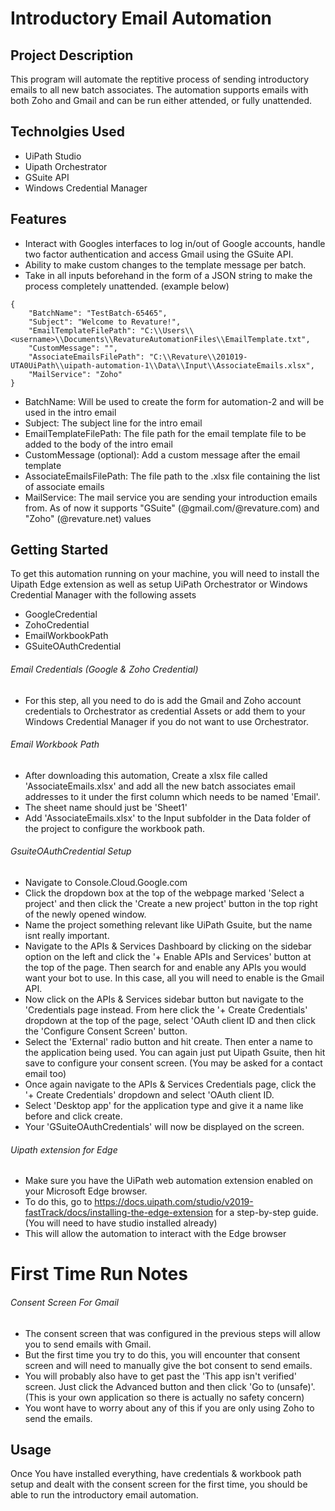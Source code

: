 # Introductory Email Automation

## Project Description

This program will automate the reptitive process of sending introductory emails to all new batch associates. The automation supports emails with both Zoho and Gmail and can be run either attended, or fully unattended.

## Technolgies Used
* UiPath Studio
* Uipath Orchestrator
* GSuite API
* Windows Credential Manager

## Features
* Interact with Googles interfaces to log in/out of Google accounts, handle two factor authentication and access Gmail using the GSuite API.
* Ability to make custom changes to the template message per batch. 
* Take in all inputs beforehand in the form of a JSON string to make the process completely unattended. (example below)
```
{
	"BatchName": "TestBatch-65465",
	"Subject": "Welcome to Revature!",
	"EmailTemplateFilePath": "C:\\Users\\<username>\\Documents\\RevatureAutomationFiles\\EmailTemplate.txt",
	"CustomMessage": "",
	"AssociateEmailsFilePath": "C:\\Revature\\201019-UTA0UiPath\\uipath-automation-1\\Data\\Input\\AssociateEmails.xlsx",
	"MailService": "Zoho"
}
```
* BatchName: Will be used to create the form for automation-2 and will be used in the intro email
* Subject: The subject line for the intro email
* EmailTemplateFilePath: The file path for the email template file to be added to the body of the intro email
* CustomMessage (optional): Add a custom message after the email template
* AssociateEmailsFilePath: The file path to the .xlsx file containing the list of associate emails
* MailService: The mail service you are sending your introduction emails from. As of now it supports "GSuite" (@gmail.com/@revature.com) and "Zoho" (@revature.net) values

## Getting Started
To get this automation running on your machine, you will need to install the Uipath Edge extension as well as setup UiPath Orchestrator or Windows Credential Manager with the following assets
* GoogleCredential
* ZohoCredential
* EmailWorkbookPath
* GSuiteOAuthCredential

###### Email Credentials (Google & Zoho Credential)
* For this step, all you need to do is add the Gmail and Zoho account credentials to Orchestrator as credential Assets or add them to your Windows Credential Manager if you do not want to use Orchestrator.

###### Email Workbook Path

* After downloading this automation, Create a xlsx file called 'AssociateEmails.xlsx' and add all the new batch associates email addresses to it under the first column which needs to be named 'Email'.
* The sheet name should just be 'Sheet1' 
* Add 'AssociateEmails.xlsx' to the Input subfolder in the Data folder of the project to configure the workbook path.

###### GsuiteOAuthCredential Setup

* Navigate to Console.Cloud.Google.com
* Click the dropdown box at the top of the webpage marked 'Select a project' and then click the 'Create a new project' button in the top right of the newly opened window.
* Name the project something relevant like UiPath Gsuite, but the name isnt really important.
* Navigate to the APIs & Services Dashboard by clicking on the sidebar option on the left and click the '+ Enable APIs and Services' button at the top of the page. Then search for and enable any APIs you would want your bot to use. In this case, all you will need to enable is the Gmail API.
* Now click on the APIs & Services sidebar button but navigate to the 'Credentials page instead. From here click the '+ Create Credentials' dropdown at the top of the page, select 'OAuth client ID and then click the 'Configure Consent Screen' button.
* Select the 'External' radio button and hit create. Then enter a name to the application being used. You can again just put Uipath Gsuite, then hit save to configure your consent screen. (You may be asked for a contact email too)
* Once again navigate to the APIs & Services Credentials page, click the '+ Create Credentials' dropdown and select 'OAuth client ID.
* Select 'Desktop app' for the application type and give it a name like before and click create.
* Your 'GSuiteOAuthCredentials' will now be displayed on the screen.

###### Uipath extension for Edge

* Make sure you have the UiPath web automation extension enabled on your Microsoft Edge browser. 
* To do this, go to https://docs.uipath.com/studio/v2019-fastTrack/docs/installing-the-edge-extension for a step-by-step guide. (You will need to have studio installed already)
* This will allow the automation to interact with the Edge browser

# First Time Run Notes

###### Consent Screen For Gmail

* The consent screen that was configured in the previous steps will allow you to send emails with Gmail. 
* But the first time you try to do this, you will encounter that consent screen and will need to manually give the bot consent to send emails. 
* You will probably also have to get past the 'This app isn't verified' screen. Just click the Advanced button and then click 'Go to <App name>(unsafe)'. (This is your own application so there is actually no safety concern)
* You wont have to worry about any of this if you are only using Zoho to send the emails.

## Usage

Once You have installed everything, have credentials & workbook path setup and dealt with the consent screen for the first time, you should be able to run the introductory email automation.



